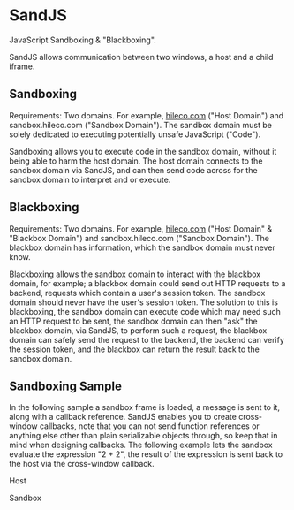 SandJS
======

JavaScript Sandboxing &amp; "Blackboxing".

SandJS allows communication between two windows, a host and a child iframe.

Sandboxing
----------

Requirements: Two domains. For example, [hileco.com](http://hileco.com) ("Host Domain") and sandbox.hileco.com ("Sandbox Domain"). The sandbox domain must be solely dedicated to executing potentially unsafe JavaScript ("Code").

Sandboxing allows you to execute code in the sandbox domain, without it being able to harm the host domain. The host domain connects to the sandbox domain via SandJS, and can then send code across for the sandbox domain to interpret and or execute.

Blackboxing
-----------

Requirements: Two domains. For example, [hileco.com](http://hileco.com) ("Host Domain" &amp; "Blackbox Domain") and sandbox.hileco.com ("Sandbox Domain"). The blackbox domain has information, which the sandbox domain must never know.

Blackboxing allows the sandbox domain to interact with the blackbox domain, for example; a blackbox domain could send out HTTP requests to a backend, requests which contain a user's session token. The sandbox domain should never have the user's session token. The solution to this is blackboxing, the sandbox domain can execute code which may need such an HTTP request to be sent, the sandbox domain can then "ask" the blackbox domain, via SandJS, to perform such a request, the blackbox domain can safely send the request to the backend, the backend can verify the session token, and the blackbox can return the result back to the sandbox domain.

Sandboxing Sample
-----------------

In the following sample a sandbox frame is loaded, a message is sent to it, along with a callback reference. SandJS enables you to create cross-window callbacks, note that you can not send function references or anything else other than plain serializable objects through, so keep that in mind when designing callbacks. The following example lets the sandbox evaluate the expression "2 + 2", the result of the expression is sent back to the host via the cross-window callback.

Host
	<!doctype html>
	<html>
	    <head>
	        <script data-main="/static/js/sand.js" src="/static/js/lib/require.js"></script>
	        <script>
	            require(["sand"], function(sandBox){
	                var box = new sandBox();
	                box.loadFrame("http://sandbox.localhost:8000", "http://sandbox.localhost:8000/sample-sandbox.html");
	                box.sendCallback("evaluate", "2 + 2", function(result){
	                    console.log(result);
	                }, true);
	            });
	        </script>
	    </head>
	    <body>
	    </body>
	</html>

Sandbox
	<!doctype html>
	<html>
	    <head>
	        <script data-main="/static/js/sand.js" src="/static/js/lib/require.js"></script>
	        <script>
	            require(["sand"], function(sandBox){
	                var box = new sandBox();
	                box.addListener("evaluate", function(data, callback){
	                    callback(eval(data));
	                });
	                box.loadParent("http://localhost:8000");
	            });
	        </script>
	    </head>
	    <body>
	    </body>
	</html>

